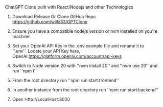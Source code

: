 ChatGPT Clone built with React/Nodejs and other Technologies

1. Download Release Or Clone GitHub Repo https://github.com/willx33/GPTClone

2. Ensure you have a compatible nodejs version or nvm installed on you're machine

3. Set your OpenAI API Key in the .env.example file and rename it to ''.env''. Locate your API Key here, OpenAI:https://platform.openai.com/account/api-keys

4. Switch to Node version 20 with ''nvm install 20'' and ''nvm use 20'' and run ''npm i''

5. From the root directory run ''npm run start:frontend''

6. In another instance from the root directory run ''npm run start:backend''

7. Open Http://LocalHost:3000